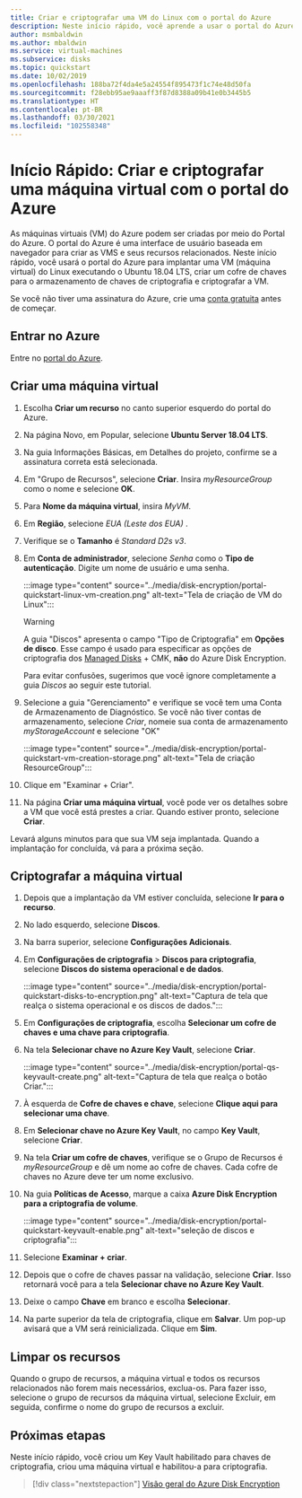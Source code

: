 ```yaml
---
title: Criar e criptografar uma VM do Linux com o portal do Azure
description: Neste início rápido, você aprende a usar o portal do Azure para criar e criptografar uma máquina virtual Linux
author: msmbaldwin
ms.author: mbaldwin
ms.service: virtual-machines
ms.subservice: disks
ms.topic: quickstart
ms.date: 10/02/2019
ms.openlocfilehash: 188ba72f4da4e5a24554f895473f1c74e48d50fa
ms.sourcegitcommit: f28ebb95ae9aaaff3f87d8388a09b41e0b3445b5
ms.translationtype: HT
ms.contentlocale: pt-BR
ms.lasthandoff: 03/30/2021
ms.locfileid: "102558348"
---
```

# <a name="quickstart-create-and-encrypt-a-virtual-machine-with-the-azure-portal"></a>Início Rápido: Criar e criptografar uma máquina virtual com o portal do Azure

As máquinas virtuais (VM) do Azure podem ser criadas por meio do Portal do Azure. O portal do Azure é uma interface de usuário baseada em navegador para criar as VMS e seus recursos relacionados. Neste início rápido, você usará o portal do Azure para implantar uma VM (máquina virtual) do Linux executando o Ubuntu 18.04 LTS, criar um cofre de chaves para o armazenamento de chaves de criptografia e criptografar a VM.

Se você não tiver uma assinatura do Azure, crie uma [conta gratuita](https://azure.microsoft.com/free/?WT.mc_id=A261C142F) antes de começar.

## <a name="sign-in-to-azure"></a>Entrar no Azure

Entre no [portal do Azure](https://portal.azure.com).

## <a name="create-a-virtual-machine"></a>Criar uma máquina virtual

1. Escolha **Criar um recurso** no canto superior esquerdo do portal do Azure.
1. Na página Novo, em Popular, selecione **Ubuntu Server 18.04 LTS**.
1. Na guia Informações Básicas, em Detalhes do projeto, confirme se a assinatura correta está selecionada.
1. Em "Grupo de Recursos", selecione **Criar**. Insira *myResourceGroup* como o nome e selecione **OK**.
1. Para **Nome da máquina virtual**, insira *MyVM*.
1. Em **Região**, selecione *EUA (Leste dos EUA)* .
1. Verifique se o **Tamanho** é *Standard D2s v3*.
1. Em **Conta de administrador**, selecione *Senha* como o **Tipo de autenticação**. Digite um nome de usuário e uma senha.

    :::image type="content" source="../media/disk-encryption/portal-quickstart-linux-vm-creation.png" alt-text="Tela de criação de VM do Linux":::

    > [!WARNING]
    > A guia "Discos" apresenta o campo "Tipo de Criptografia" em **Opções de disco**. Esse campo é usado para especificar as opções de criptografia dos [Managed Disks](../managed-disks-overview.md) + CMK, **não** do Azure Disk Encryption.
    >
    > Para evitar confusões, sugerimos que você ignore completamente a guia *Discos* ao seguir este tutorial.

1. Selecione a guia "Gerenciamento" e verifique se você tem uma Conta de Armazenamento de Diagnóstico. Se você não tiver contas de armazenamento, selecione *Criar*, nomeie sua conta de armazenamento *myStorageAccount* e selecione "OK"

    :::image type="content" source="../media/disk-encryption/portal-quickstart-vm-creation-storage.png" alt-text="Tela de criação ResourceGroup":::

1. Clique em "Examinar + Criar".
1. Na página **Criar uma máquina virtual**, você pode ver os detalhes sobre a VM que você está prestes a criar. Quando estiver pronto, selecione **Criar**.

Levará alguns minutos para que sua VM seja implantada. Quando a implantação for concluída, vá para a próxima seção.

## <a name="encrypt-the-virtual-machine"></a>Criptografar a máquina virtual

1. Depois que a implantação da VM estiver concluída, selecione **Ir para o recurso**.
1. No lado esquerdo, selecione **Discos**.
1. Na barra superior, selecione **Configurações Adicionais**.
1. Em **Configurações de criptografia** > **Discos para criptografia**, selecione **Discos do sistema operacional e de dados**.

    :::image type="content" source="../media/disk-encryption/portal-quickstart-disks-to-encryption.png" alt-text="Captura de tela que realça o sistema operacional e os discos de dados.":::

1. Em **Configurações de criptografia**, escolha **Selecionar um cofre de chaves e uma chave para criptografia**.
1. Na tela **Selecionar chave no Azure Key Vault**, selecione **Criar**.

    :::image type="content" source="../media/disk-encryption/portal-qs-keyvault-create.png" alt-text="Captura de tela que realça o botão Criar.":::

1. À esquerda de **Cofre de chaves e chave**, selecione **Clique aqui para selecionar uma chave**.
1. Em **Selecionar chave no Azure Key Vault**, no campo **Key Vault**, selecione **Criar**.
1. Na tela **Criar um cofre de chaves**, verifique se o Grupo de Recursos é *myResourceGroup* e dê um nome ao cofre de chaves.  Cada cofre de chaves no Azure deve ter um nome exclusivo.
1. Na guia **Políticas de Acesso**, marque a caixa **Azure Disk Encryption para a criptografia de volume**.

    :::image type="content" source="../media/disk-encryption/portal-quickstart-keyvault-enable.png" alt-text="seleção de discos e criptografia":::

1. Selecione **Examinar + criar**.  
1. Depois que o cofre de chaves passar na validação, selecione **Criar**. Isso retornará você para a tela **Selecionar chave no Azure Key Vault**.
1. Deixe o campo **Chave** em branco e escolha **Selecionar**.
1. Na parte superior da tela de criptografia, clique em **Salvar**. Um pop-up avisará que a VM será reinicializada. Clique em **Sim**.

## <a name="clean-up-resources"></a>Limpar os recursos

Quando o grupo de recursos, a máquina virtual e todos os recursos relacionados não forem mais necessários, exclua-os. Para fazer isso, selecione o grupo de recursos da máquina virtual, selecione Excluir, em seguida, confirme o nome do grupo de recursos a excluir.

## <a name="next-steps"></a>Próximas etapas

Neste início rápido, você criou um Key Vault habilitado para chaves de criptografia, criou uma máquina virtual e habilitou-a para criptografia.  

> [!div class="nextstepaction"]
> [Visão geral do Azure Disk Encryption](disk-encryption-overview.md)